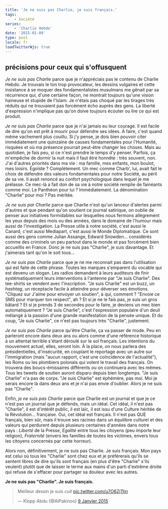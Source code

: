 ```yaml
---
title: 'Je ne suis pas Charlie, je suis français.'
tags:
    - Société
series:
    - 'Charlie Hebdo'
date: '2015-01-09'
type: post
locale: fr
loadTwitterWjs: true
---
```


## précisions pour ceux qui s'offusquent

<!-- more -->

_Je ne suis pas Charlie_ parce que je n'appréciais pas le contenu de Charlie Hebdo. Je trouvais le ton trop provocateur, les dessins vulgaires et cette insistance à se moquer des fondamentalistes musulmans me gênait par sa récurrence qui, d'une certaine façon, ne montrait toujours qu'une vision haineuse et stupide de l'Islam. Je n'étais pas choqué par les tirages très réduits qui ne trouvaient pas forcément écho auprès des gens. La liberté d'expression n'implique pas qu'on doive toujours écouter ou lire ce qui est produit.

_Je ne suis pas Charlie_ parce que je n'ai jamais eu leur courage. Il est facile de dire qu'on est prêt à mourir pour défendre ses idées. À faire, c'est quand même vachement plus couillu. Si j'y pense, je dois bien pouvoir citer immédiatement une quinzaine de causes fondamentales pour l'Humanité, risquées et où ma présence pourrait peut-être changer les choses. Mais au quotidien, je fais peu, si ce n'est prendre le temps d'y penser. Parfois, ça m'empêche de dormir la nuit mais il faut être honnête&nbsp;: très souvent, non. J'ai d'autres priorités dans ma vie&nbsp;: ma famille, mes enfants, mon boulot, mes loisirs. Égoïste&nbsp;? Complètement. Un mec comme Charb', lui, avait fait le choix de défendre des valeurs fondamentales pour notre Société, au péril de sa vie. Il avait renoncé au confort psychologique dans lequel je me prélasse. Ce mec-là a fait don de sa vie à notre société remplie de fainéants comme moi. Le Panthéon pour lui&nbsp;? Immédiatement. La dénomination "Charlie" pour moi&nbsp;? Pas méritée.

_Je ne suis par Charlie_ parce que Charlie n'est qu'un lanceur d'alertes parmi d'autres et que pendant qu'on soutient ce journal satirique, on oublie de penser aux initiatives formidables sur lesquelles nous fermons allègrement les yeux depuis des mois ou des années, dans le domaine de l'humour mais aussi de l'investigation. La Presse utile à notre société, c'est aussi le Canard, c'est aussi Mediapart, c'est aussi le Monde Diplomatique. Ce sont aussi des gens comme Julian Assange, Edward Snowden… considérés comme des criminels un peu partout dans le monde et pas forcément bien accueillis en France. Donc je ne suis pas "Charlie", je suis davantage. Et j'aimerais tant qu'on le soit tous…

_Je ne suis pas Charlie_ parce que je ne me reconnait pas dans l'utilisation qui est faite de cette phrase. Toutes les marques s'emparent du vocable qui est devenu un slogan. Les radios demandent à leurs auditeurs de finir systématiquement leurs interventions à l'antenne par "Je suis Charlie". Des tee-shirts se vendent avec l'inscription. "Je suis Charlie" est un buzz, un _hashtag_, un réceptacle facile à atteindre pour déverser ses émotions. "Cliquez sur J'aime pour envoyer un soutien", à qui, comment&nbsp;? "Envoie ce SMS pour marquer ton respect", ah&nbsp;? Et si je ne le fais pas, je suis un gros bâtard&nbsp;? Et si je prends 3 de secondes pour le faire, je deviens un mec bien automatiquement&nbsp;? "Je suis Charlie", c'est l'expression populaire d'un deuil mélangé à la passion d'une grande manifestation de la pensée unique. Et du coup, "Je suis Charlie", ce n'est pas toujours très "Charlie", justement.

_Je ne suis pas Charlie_ parce qu'être Charlie, ça va passer de mode. Peu en parleront encore dans deux ans ou alors comme d'une référence historique à un attentat terrible s'étant déroulé sur le sol français. Les intentions du mouvement actuel, elles, seront loin. À la place, on nous parlera des présidentielles, d'insécurité, en couplant le reportage avec un autre sur l'immigration (mais "aucun rapport, c'est une coïncidence de l'actualité"), les Roms ou les plombiers polonais qui volent le travail des français. On trouvera des boucs-émissaires différents ou on continuera avec les mêmes. Tous les tweets de soutien auront disparu depuis bien longtemps. "Je suis Charlie" n'a pas de corps. "Je suis Charlie" est éphémère, pas moi. Moi je serais encore là dans deux ans et je n'ai pas envie d'oublier. Alors je ne suis pas "Charlie".

Enfin, _je ne suis pas Charlie_ parce que Charlie est un journal et que je ce n'est pas un journal que je défends, mais un idéal. Cet idéal, il n'est pas "Charlie", il est d'intérêt public, il est laïc, il est issu d'une Culture héritée de la Révolution… française. Oui, cet idéal est français. Il n'est pas QUE français, bien sûr, mais il trouve ses racines dans un équilibre culturel et des valeurs qui perdurent depuis plusieurs centaines d'années dans notre pays&nbsp;: _Liberté_ de la Presse, _Egalité_ entre tous les citoyens (peu importe leur religion), _Fraternité_ (envers les familles de toutes les victimes, envers tous les citoyens concernés par cette horreur).

Alors non, définitivement, je ne suis pas Charlie. Je suis français. Mon pays est celui où tous les "Charlie" sont chez eux et je préférerais qu'ils se sentent libres de dire qu'ils sont français (en plus d'être "Charlie" s'ils veulent) plutôt que de laisser le terme aux mains d'un parti d'extrême droite qui refuse de s'effacer pour partager sa douleur avec les autres.

**Je ne suis pas "Charlie". Je suis français.**

<blockquote class="twitter-tweet" lang="fr"><p lang="fr" dir="ltr">Meilleur dessin je suis cuit <a href="http://t.co/u7O6ZjTtjn">pic.twitter.com/u7O6ZjTtjn</a></p>&mdash; Klopp Abdu (@AlPakinoo) <a href="https://twitter.com/AlPakinoo/status/553579359614038016">9 Janvier 2015</a></blockquote>
